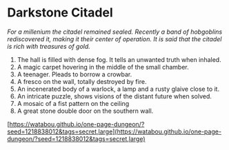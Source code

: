 # Darkstone Citadel

_For a millenium the citadel remained sealed. Recently a band of hobgoblins rediscovered it, making it their center of operation. It is said that the citadel is rich with treasures of gold._

1. The hall is filled with dense fog. It tells an unwanted truth when inhaled.
2. A magic carpet hovering in the middle of the small chamber.
3. A teenager. Pleads to borrow a crowbar.
4. A fresco on the wall, totally destroyed by fire.
5. An incenerated body of a warlock, a lamp and a rusty glaive close to it.
6. An intricate puzzle, shows visions of the distant future when solved.
7. A mosaic of a fist pattern on the ceiling
8. A great stone double door on the southern wall.

[https://watabou.github.io/one-page-dungeon/?seed=1218838012&tags=secret,large](https://watabou.github.io/one-page-dungeon/?seed=1218838012&tags=secret,large)
